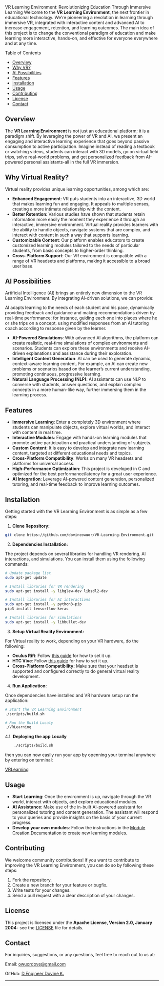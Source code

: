 VR Learning Environment: Revolutionizing Education Through Immersive Learning Welcome to the **VR Learning Environment**, the next frontier in educational technology. We're pioneering a revolution in learning through immersive VR, integrated with interactive content and advanced AI to increase engagement, retention, and learning outcomes. The main idea of this project is to change the conventional paradigm of education and make learning more interactive, hands-on, and effective for everyone everywhere and at any time.

Table of Contents

* [Overview](#overview)
* [Why VR?](#why-virtual-reality)
* [AI Possibilities](#ai-possibilities)
* [Features](#features)
* [Installation](#installation)
* [Usage](#usage)
* [Contributing](#contributing)
* [License](#license)
* [Contact](#contact)

## Overview

The **VR Learning Environment** is not just an educational platform; it is a paradigm shift. By leveraging the power of VR and AI, we present an engaging and interactive learning experience that goes beyond passive consumption to active participation. Imagine instead of reading a textbook or watching videos, students can interact with 3D models, go on virtual field trips, solve real-world problems, and get personalized feedback from AI-powered personal assistants-all in the full VR immersion.

## Why Virtual Reality?

Virtual reality provides unique learning opportunities, among which are:

- **Enhanced Engagement**: VR puts students into an interactive, 3D world that makes learning fun and engaging. It appeals to multiple senses, creating a more intimate relationship with the content.
- **Better Retention**: Various studies have shown that students retain information more easily the moment they experience it through an interactive, immersive environment. Virtual reality provides learners with the ability to handle objects, navigate systems that are complex, and interact with content in such a way that supports learning.
- **Customizable Content**: Our platform enables educators to create customized learning modules tailored to the needs of particular students, from basic concepts to higher-order thinking.
- **Cross-Platform Support**: Our VR environment is compatible with a range of VR headsets and platforms, making it accessible to a broad user base.

## AI Possibilities

Artificial Intelligence (AI) brings an entirely new dimension to the VR Learning Environment. By integrating AI-driven solutions, we can provide:

AI adapts learning to the needs of each student and his pace, dynamically providing feedback and guidance and making recommendations driven by real-time performance: for instance, guiding each one into places where he or she trips on a concept, using modified responses from an AI tutoring coach according to response given by the learner.
- **AI-Powered Simulations**: With advanced AI algorithms, the platform can create realistic, real-time simulations of complex environments and scenarios. Students can explore these environments and receive AI-driven explanations and assistance during their exploration.
- **Intelligent Content Generation**: AI can be used to generate dynamic, context-aware learning content. For example, an AI can create new problems or scenarios based on the learner’s current understanding, promoting continuous, progressive learning.
- **Natural Language Processing (NLP)**: AI assistants can use NLP to converse with students, answer questions, and explain complex concepts in a more human-like way, further immersing them in the learning process.

## Features

- **Immersive Learning**: Enter a completely 3D environment where students can manipulate objects, explore virtual worlds, and interact with content in real time.
- **Interactive Modules**: Engage with hands-on learning modules that promote active participation and practical understanding of subjects.
- **Custom Content**: It is easy to develop and integrate new learning content, targeted at different educational needs and topics.
- **Cross-Platform Compatibility**: Works on many VR headsets and platforms for universal access.
- **High-Performance Optimization**: This project is developed in C and optimized for the best performance/latency for a great user experience.
- **AI Integration**: Leverage AI-powered content generation, personalized tutoring, and real-time feedback to improve learning outcomes.

## Installation

Getting started with the VR Learning Environment is as simple as a few steps:

1. **Clone Repository:**

```sh
git clone https://github.com/dovineowuor/VR-Learning-Environment.git
```

2. **Dependencies Installation:**

The project depends on several libraries for handling VR rendering, AI interactions, and simulations. You can install them using the following commands:

```sh
# Update package list
sudo apt-get update

# Install libraries for VR rendering
sudo apt-get install -y libglew-dev libsdl2-dev

# Install libraries for AI interactions
sudo apt-get install -y python3-pip
pip3 install tensorflow keras

# Install libraries for simulations
sudo apt-get install -y libbullet-dev
```

3. **Setup Virtual Reality Environment:**

For Virtual reality to work, depending on your VR hardware, do the following:

- **Oculus Rift**: Follow [this guide](https://developer.oculus.com/documentation/unity/unity-setup/) for how to set it up.
- **HTC Vive**: Follow [this guide](https://developer.vive.com/resources/knowledgebase/) for how to set it up.
- **Cross-Platform Compatibility:** Make sure that your headset is supported and configured correctly to do general virtual reality development.

4. **Run Application:**

Once dependencies have installed and VR hardware setup run the application:

```sh
# Start the VR Learning Environment
./scripts/build.sh
```

```sh
# Run the Build Localy
./VRLearning
```

4.1. **Deploying the app Locally**
```sh
    ./scripts/build.sh
```
then you can now easily run your app by openning your terminal anywhere by entering on terminal:

[VRLearning](VRLearning)

## Usage

- **Start Learning**: Once the environment is up, navigate through the VR world, interact with objects, and explore educational modules.
- **AI Assistance**: Make use of the in-built AI-powered assistant for personalized tutoring and content generation. The assistant will respond to your queries and provide insights on the basis of your current progress.
- **Develop your own modules**: Follow the instructions in the [Module Creation Documentation](#) to create new learning modules.

## Contributing

We welcome community contributions! If you want to contribute to improving the VR Learning Environment, you can do so by following these steps:

1. Fork the repository.
2. Create a new branch for your feature or bugfix.
3. Write tests for your changes.
4. Send a pull request with a clear description of your changes.


## License

This project is licensed under the **Apache License, Version 2.0, January 2004**- see the [LICENSE](LICENSE) file for details.

## Contact

For inquiries, suggestions, or any questions, feel free to reach out to us at:

Email: owuordove@gmail.com

GitHub: [D.Engineer Dovine K.](https://github.com/dovineowuor)


---

